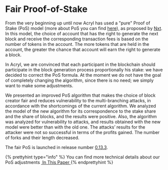 # **Fair Proof-of-Stake**
From the very beginning up until now Acryl has used a "pure" Proof of Stake (PoS) model (more about PoS you can find [here](/acryl-environment/acryl-protocol/leased-proof-of-stake-lpos.md)), as proposed by [Nxt](https://nxtwiki.org/wiki/Whitepaper:Nxt). In this model, the choice of account that has the right to generate the next block and receive the corresponding transaction fees is based on the number of tokens in the account. The more tokens that are held in the account, the greater the chance that account will earn the right to generate a block. 

In Acryl, we are convinced that each participant in the blockchain should participate in the block generation process proportionally his stake: we have decided to correct the PoS formula.  At the moment we do not have the goal of completely changing the algorithm, since there is no need; we simply want to make some adjustments.

We presented an improved PoS algorithm that makes the choice of block creator fair and reduces vulnerability to the multi-branching attacks, in accordance with the shortcomings of the current algorithm. We analyzed the model of the new algorithm for its correspondence to the stake share and the share of blocks, and the results were positive. Also, the algorithm was analyzed for vulnerability to attacks, and results obtained with the new model were better than with the old one. The attacks’ results for the attacker were not so successful in terms of the profits gained. The number of forks and their length decreased.

The fair PoS is launched in release number [0.13.3](https://github.com/acrylplatform/Acryl/releases).

{% prettyhint type="info" %} You can find more technical details about our PoS adjustments <a href="https://forum.acrylplatform.com/uploads/default/original/2X/7/7397a4cb5fa77d659a7b7ecc9188dd0a4fe0decc.pdf"> &nbsp;In This Paper </a> {% endprettyhint %}
